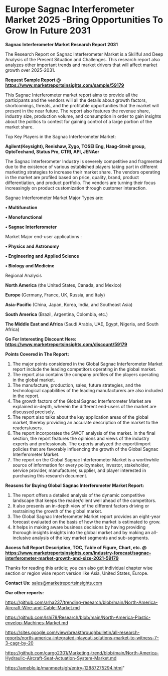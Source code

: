 # Europe Sagnac Interferometer Market 2025 -Bring Opportunities To Grow In Future 2031

<strong>Sagnac Interferometer Market Research Report 2031</strong>

The Research Report on Sagnac Interferometer Market is a Skillful and Deep Analysis of the Present Situation and Challenges. This research report also analyzes other important trends and market drivers that will affect market growth over 2025-2031.

<strong>Request Sample Report @ <a href=https://www.marketreportsinsights.com/sample/59179>https://www.marketreportsinsights.com/sample/59179</a></strong>

This Sagnac Interferometer market report aims to provide all the participants and the vendors will all the details about growth factors, shortcomings, threats, and the profitable opportunities that the market will present in the near future. The report also features the revenue share, industry size, production volume, and consumption in order to gain insights about the politics to contest for gaining control of a large portion of the market share.

Top Key Players in the Sagnac Interferometer Market:

<strong>Agilent(Keysight), Renishaw, Zygo, TOSEI Eng, Haag-Streit group, OptoTechand, Status Pro, CTRI, API, JENAer</strong>

The Sagnac Interferometer Industry is severely competitive and fragmented due to the existence of various established players taking part in different marketing strategies to increase their market share. The vendors operating in the market are profiled based on price, quality, brand, product differentiation, and product portfolio. The vendors are turning their focus increasingly on product customization through customer interaction.

Sagnac Interferometer Market Major Types are:

<strong>• Multifunction

• Monofunctional

• Sagnac Interferometer</strong>

Market Major end-user applications :

<strong>• Physics and Astronomy

• Engineering and Applied Science

• Biology and Medicine</strong>

Regional Analysis

</u><strong><b>North America</b></strong> (the United States, Canada, and Mexico)

<strong><b>Europe </b></strong>(Germany, France, UK, Russia, and Italy)

<strong><b>Asia-Pacific</b></strong> (China, Japan, Korea, India, and Southeast Asia)

<strong><b>South America</b></strong> (Brazil, Argentina, Colombia, etc.)

<strong><b>The Middle East and Africa</b></strong> (Saudi Arabia, UAE, Egypt, Nigeria, and South Africa)

<strong>Go For Interesting Discount Here: <a href=https://www.marketreportsinsights.com/discount/59179>https://www.marketreportsinsights.com/discount/59179</a></strong>

<strong>Points Covered in The Report:</strong>
<ol>
  <li>The major points considered in the Global Sagnac Interferometer Market report include the leading competitors operating in the global market.</li>
  <li>The report also contains the company profiles of the players operating in the global market.</li>
  <li>The manufacture, production, sales, future strategies, and the technological capabilities of the leading manufacturers are also included in the report.</li>
  <li>The growth factors of the Global Sagnac Interferometer Market are explained in-depth, wherein the different end-users of the market are discussed precisely.</li>
  <li>The report also talks about the key application areas of the global market, thereby providing an accurate description of the market to the readers/users.</li>
  <li>The report incorporates the SWOT analysis of the market. In the final section, the report features the opinions and views of the industry experts and professionals. The experts analyzed the export/import policies that are favorably influencing the growth of the Global Sagnac Interferometer Market.</li>
  <li>The report on the Global Sagnac Interferometer Market is a worthwhile source of information for every policymaker, investor, stakeholder, service provider, manufacturer, supplier, and player interested in purchasing this research document.</li>
</ol>
<strong>Reasons for Buying Global Sagnac Interferometer Market Report:</strong>

<ol>
  <li>The report offers a detailed analysis of the dynamic competitive landscape that keeps the reader/client well ahead of the competitors.</li>
  <li>It also presents an in-depth view of the different factors driving or restraining the growth of the global market.</li>
  <li>The Global Sagnac Interferometer Market report provides an eight-year forecast evaluated on the basis of how the market is estimated to grow.</li>
  <li>It helps in making aware business decisions by having providing thorough insights insights into the global market and by making an all-inclusive analysis of the key market segments and sub-segments.</li>
</ol>
<strong>Access full Report Description, TOC, Table of Figure, Chart, etc. @ <a href=https://www.marketreportsinsights.com/industry-forecast/sagnac-interferometer-market-growth-and-size-2021-59179>https://www.marketreportsinsights.com/industry-forecast/sagnac-interferometer-market-growth-and-size-2021-59179</a></strong>


Thanks for reading this article; you can also get individual chapter wise section or region wise report version like Asia, United States, Europe.

<strong>Contact Us:</strong>
sales@marketreportsinsights.com

<strong>Our other reports:</strong>

<a href=https://github.com/arha237/trending-research/blob/main/North-America-Aircraft-Wire-and-Cable-Market.md>https://github.com/arha237/trending-research/blob/main/North-America-Aircraft-Wire-and-Cable-Market.md</a>

<a href=https://github.com/Ishi78/Research/blob/main/North-America-Plastic-envelop-Machines-Market.md>https://github.com/Ishi78/Research/blob/main/North-America-Plastic-envelop-Machines-Market.md</a>

<a href=https://sites.google.com/view/breakthroughbulletin/all-research-reports/north-america-integrated-playout-solutions-market-to-witness-7-3-cagr-by-20>https://sites.google.com/view/breakthroughbulletin/all-research-reports/north-america-integrated-playout-solutions-market-to-witness-7-3-cagr-by-20</a>

<a href=https://github.com/cargo2301/Marketing-trend/blob/main/North-America-Hydraulic-Aircraft-Seat-Actuation-System-Market.md>https://github.com/cargo2301/Marketing-trend/blob/main/North-America-Hydraulic-Aircraft-Seat-Actuation-System-Market.md</a>

<a href=https://ameblo.jp/manmeetsigh/entry-12887275294.html>https://ameblo.jp/manmeetsigh/entry-12887275294.html</a>"
